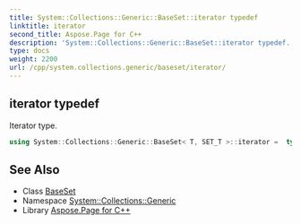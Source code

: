 ```yaml
---
title: System::Collections::Generic::BaseSet::iterator typedef
linktitle: iterator
second_title: Aspose.Page for C++
description: 'System::Collections::Generic::BaseSet::iterator typedef. Iterator type in C++.'
type: docs
weight: 2200
url: /cpp/system.collections.generic/baseset/iterator/
---
```

## iterator typedef


Iterator type.

```cpp
using System::Collections::Generic::BaseSet< T, SET_T >::iterator =  typename set_t::iterator
```

## See Also

* Class [BaseSet](../)
* Namespace [System::Collections::Generic](../../)
* Library [Aspose.Page for C++](../../../)
